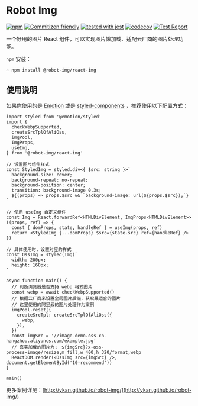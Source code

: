 # Robot Img

[![npm](https://img.shields.io/npm/v/@robot-img/react-img)](https://www.npmjs.com/package/@robot-img/react-img)
[![Commitizen friendly](https://img.shields.io/badge/commitizen-friendly-brightgreen.svg)](http://commitizen.github.io/cz-cli/)
[![tested with jest](https://img.shields.io/badge/tested_with-jest-99424f.svg)](https://github.com/facebook/jest)
[![codecov](https://codecov.io/gh/ykan/robot-img/branch/main/graph/badge.svg?token=16W86248CN)](https://codecov.io/gh/ykan/robot-img)
[![Test Report](https://github.com/ykan/robot-img/actions/workflows/ci.yml/badge.svg)](https://github.com/ykan/robot-img/actions/workflows/ci.yml)

一个好用的图片 React 组件，可以实现图片懒加载、适配云厂商的图片处理功能。

`npm` 安装：

```bash
~ npm install @robot-img/react-img
```
## 使用说明

如果你使用的是 [Emotion](https://emotion.sh/docs/introduction) 或是 [styled-components](https://styled-components.com/) ，推荐使用以下配置方式：

```tsx
import styled from '@emotion/styled'
import {
  checkWebpSupported,
  createSrcTplOfAliOss,
  imgPool,
  ImgProps,
  useImg,
} from '@robot-img/react-img'

// 设置图片组件样式
const StyledImg = styled.div<{ $src: string }>`
  background-size: cover;
  background-repeat: no-repeat;
  background-position: center;
  transition: background-image 0.3s;
  ${(props) => props.$src && `background-image: url(${props.$src});`}
`

// 使用 useImg 自定义组件
const Img = React.forwardRef<HTMLDivElement, ImgProps<HTMLDivElement>>((props, ref) => {
  const { domProps, state, handleRef } = useImg(props, ref)
  return <StyledImg {...domProps} $src={state.src} ref={handleRef} />
})

// 具体使用时，设置对应的样式
const OssImg = styled(Img)`
  width: 200px;
  height: 160px;
`

async function main() {
  // 判断浏览器是否支持 webp 格式图片
  const webp = await checkWebpSupported()
  // 根据云厂商来设置全局图片后缀，获取最适合的图片
  // 这里使用的阿里云的图片处理作为案例
  imgPool.reset({
    createSrcTpl: createSrcTplOfAliOss({
      webp,
    }),
  })
  const imgSrc = '//image-demo.oss-cn-hangzhou.aliyuncs.com/example.jpg'
  // 真实加载的图片为： ${imgSrc}?x-oss-process=image/resize,m_fill,w_400,h_320/format,webp
  ReactDOM.render(<OssImg src={imgSrc} />, document.getElementById('10-recommend'))
}

main()
```

更多案例详见：[http://ykan.github.io/robot-img/](http://ykan.github.io/robot-img/)
